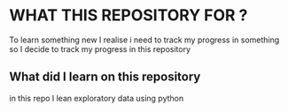 # WHAT THIS REPOSITORY FOR ?

To learn something new I realise i need to track my progress in something
so I decide to track my progress in this repository 

## What did I learn on this repository

in this repo I lean exploratory data using python

